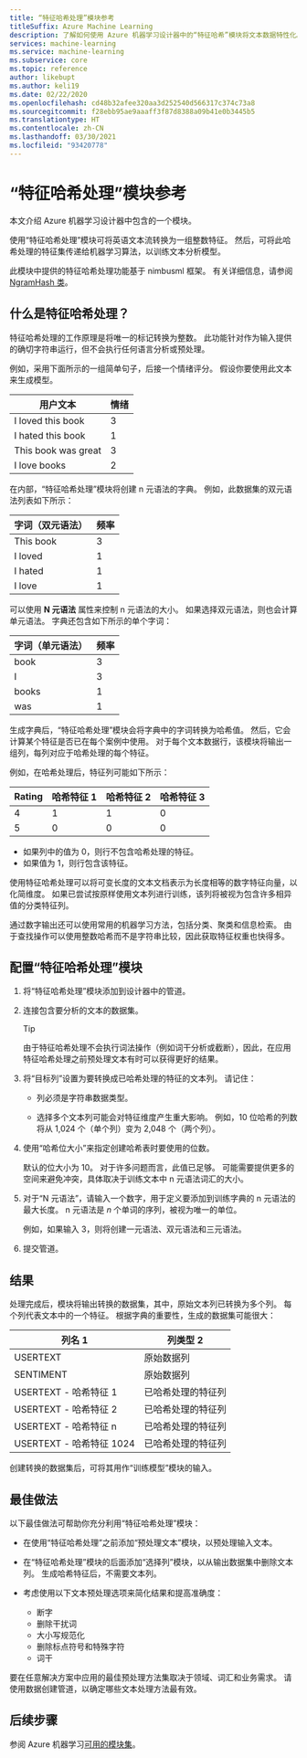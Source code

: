 ```yaml
---
title: “特征哈希处理”模块参考
titleSuffix: Azure Machine Learning
description: 了解如何使用 Azure 机器学习设计器中的“特征哈希”模块将文本数据特性化。
services: machine-learning
ms.service: machine-learning
ms.subservice: core
ms.topic: reference
author: likebupt
ms.author: keli19
ms.date: 02/22/2020
ms.openlocfilehash: cd48b32afee320aa3d252540d566317c374c73a8
ms.sourcegitcommit: f28ebb95ae9aaaff3f87d8388a09b41e0b3445b5
ms.translationtype: HT
ms.contentlocale: zh-CN
ms.lasthandoff: 03/30/2021
ms.locfileid: "93420778"
---
```

# <a name="feature-hashing-module-reference"></a>“特征哈希处理”模块参考

本文介绍 Azure 机器学习设计器中包含的一个模块。

使用“特征哈希处理”模块可将英语文本流转换为一组整数特征。 然后，可将此哈希处理的特征集传递给机器学习算法，以训练文本分析模型。

此模块中提供的特征哈希处理功能基于 nimbusml 框架。 有关详细信息，请参阅 [NgramHash 类](/python/api/nimbusml/nimbusml.feature_extraction.text.extractor.ngramhash?view=nimbusml-py-latest&preserve-view=true)。

## <a name="what-is-feature-hashing"></a>什么是特征哈希处理？

特征哈希处理的工作原理是将唯一的标记转换为整数。 此功能针对作为输入提供的确切字符串运行，但不会执行任何语言分析或预处理。 

例如，采用下面所示的一组简单句子，后接一个情绪评分。 假设你要使用此文本来生成模型。

|用户文本|情绪|
|--------------|---------------|
|I loved this book|3|
|I hated this book|1|
|This book was great|3|
|I love books|2|

在内部，“特征哈希处理”模块将创建 n 元语法的字典。 例如，此数据集的双元语法列表如下所示：

|字词（双元语法）|频率|
|------------|---------------|
|This book|3|
|I loved|1|
|I hated|1|
|I love|1|

可以使用 **N 元语法** 属性来控制 n 元语法的大小。 如果选择双元语法，则也会计算单元语法。 字典还包含如下所示的单个字词：

|字词（单元语法）|频率|
|------------|---------------|
|book|3|
|I|3|
|books|1|
|was|1|

生成字典后，“特征哈希处理”模块会将字典中的字词转换为哈希值。 然后，它会计算某个特征是否已在每个案例中使用。 对于每个文本数据行，该模块将输出一组列，每列对应于哈希处理的每个特征。

例如，在哈希处理后，特征列可能如下所示：

|Rating|哈希特征 1|哈希特征 2|哈希特征 3|
|-----|-----|-----|-----|
|4|1|1|0|
|5|0|0|0|

* 如果列中的值为 0，则行不包含哈希处理的特征。
* 如果值为 1，则行包含该特征。

使用特征哈希处理可以将可变长度的文本文档表示为长度相等的数字特征向量，以化简维度。 如果已尝试按原样使用文本列进行训练，该列将被视为包含许多相异值的分类特征列。

通过数字输出还可以使用常用的机器学习方法，包括分类、聚类和信息检索。 由于查找操作可以使用整数哈希而不是字符串比较，因此获取特征权重也快得多。

## <a name="configure-the-feature-hashing-module"></a>配置“特征哈希处理”模块

1.  将“特征哈希处理”模块添加到设计器中的管道。

1. 连接包含要分析的文本的数据集。

    > [!TIP]
    > 由于特征哈希处理不会执行词法操作（例如词干分析或截断），因此，在应用特征哈希处理之前预处理文本有时可以获得更好的结果。 

1. 将“目标列”设置为要转换成已哈希处理的特征的文本列。  请记住：

    * 列必须是字符串数据类型。
    
    * 选择多个文本列可能会对特征维度产生重大影响。 例如，10 位哈希的列数将从 1,024 个（单个列）变为 2,048 个（两个列）。

1. 使用“哈希位大小”来指定创建哈希表时要使用的位数。 
    
    默认的位大小为 10。 对于许多问题而言，此值已足够。 可能需要提供更多的空间来避免冲突，具体取决于训练文本中 n 元语法词汇的大小。
    
1. 对于“N 元语法”，请输入一个数字，用于定义要添加到训练字典的 n 元语法的最大长度。  n 元语法是 *n* 个单词的序列，被视为唯一的单位。

    例如，如果输入 3，则将创建一元语法、双元语法和三元语法。

1. 提交管道。

## <a name="results"></a>结果

处理完成后，模块将输出转换的数据集，其中，原始文本列已转换为多个列。 每个列代表文本中的一个特征。 根据字典的重要性，生成的数据集可能很大：

|列名 1|列类型 2|
|-------------------|-------------------|
|USERTEXT|原始数据列|
|SENTIMENT|原始数据列|
|USERTEXT - 哈希特征 1|已哈希处理的特征列|
|USERTEXT - 哈希特征 2|已哈希处理的特征列|
|USERTEXT - 哈希特征 n|已哈希处理的特征列|
|USERTEXT - 哈希特征 1024|已哈希处理的特征列|

创建转换的数据集后，可将其用作“训练模型”模块的输入。
 
## <a name="best-practices"></a>最佳做法

以下最佳做法可帮助你充分利用“特征哈希处理”模块：

* 在使用“特征哈希处理”之前添加“预处理文本”模块，以预处理输入文本。 

* 在“特征哈希处理”模块的后面添加“选择列”模块，以从输出数据集中删除文本列。 生成哈希特征后，不需要文本列。
    
* 考虑使用以下文本预处理选项来简化结果和提高准确度：

    * 断字
    * 删除干扰词
    * 大小写规范化
    * 删除标点符号和特殊字符
    * 词干  

要在任意解决方案中应用的最佳预处理方法集取决于领域、词汇和业务需求。 请使用数据创建管道，以确定哪些文本处理方法最有效。

## <a name="next-steps"></a>后续步骤
            
参阅 Azure 机器学习[可用的模块集](module-reference.md)。